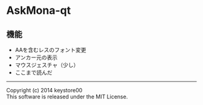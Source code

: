AskMona-qt
===============
機能
---------------
* AAを含むレスのフォント変更
* アンカー元の表示
* マウスジェスチャ（少し）
* ここまで読んだ

- - -
Copyright (c) 2014 keystore00  
This software is released under the MIT License.
